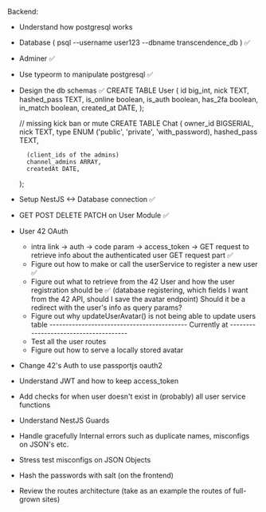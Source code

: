 Backend:
- Understand how postgresql works
- Database ( psql --username user123 --dbname transcendence_db ) ✅
- Adminer ✅
- Use typeorm to manipulate postgresql ✅
- Design the db schemas ✅
    CREATE TABLE User (
        id big_int,
        nick TEXT,
        hashed_pass TEXT,
        is_online boolean,
        is_auth boolean,
        has_2fa boolean,
        in_match boolean,
        created_at DATE,
    );

    // missing kick ban or mute 
    CREATE TABLE Chat (
        owner_id BIGSERIAL,
        nick TEXT,
        type ENUM ('public', 'private', 'with_password),
        hashed_pass TEXT,

        (client_ids of the admins)
        channel_admins ARRAY,
        createdAt DATE,
    );

- Setup NestJS <-> Database connection ✅
- GET POST DELETE PATCH on User Module ✅

- User 42 OAuth
    - intra link -> auth -> code param -> access_token -> GET request to retrieve info about the authenticated user
    GET request part ✅
    - Figure out how to make or call the userService to register a new user ✅
    - Figure out what to retrieve from the 42 User and how the user registration should be ✅
        (database registering, which fields I want from the 42 API, should I save the avatar endpoint) 
        Should it be a redirect with the user's info as query params?
    - Figure out why updateUserAvatar() is not being able to update users table
------------------------------------------- Currently at --------------------------------------
    - Test all the user routes
    - Figure out how to serve a locally stored avatar

    
- Change 42's Auth to use passportjs oauth2
- Understand JWT and how to keep access_token

- Add checks for when user doesn't exist in (probably) all user service functions
- Understand NestJS Guards

- Handle gracefully Internal errors such as duplicate names, misconfigs on JSON's etc.
- Stress test misconfigs on JSON Objects

- Hash the passwords with salt (on the frontend)

- Review the routes architecture (take as an example the routes of full-grown sites)
